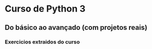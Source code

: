 # Curso de Python 3
## Do básico ao avançado (com projetos reais) 
### Exercicios extraidos do curso
